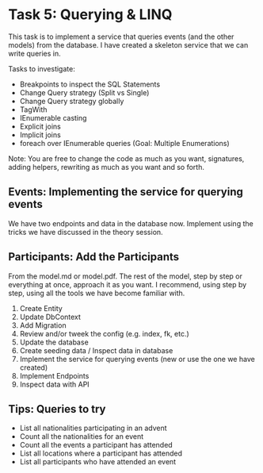 # Task 5: Querying & LINQ

This task is to implement a service that queries events (and the other models) from the database.
I have created a skeleton service that we can write queries in.

Tasks to investigate:

- Breakpoints to inspect the SQL Statements
- Change Query strategy (Split vs Single)
- Change Query strategy globally
- TagWith
- IEnumerable casting
- Explicit joins
- Implicit joins
- foreach over IEnumerable queries (Goal: Multiple Enumerations)

Note: You are free to change the code as much as you want,
 signatures, adding helpers, rewriting as much as you want and so forth.

## Events: Implementing the service for querying events

We have two endpoints and data in the database now.
Implement using the tricks we have discussed in the theory session.

## Participants: Add the Participants

From the model.md or model.pdf.
The rest of the model, step by step or everything at once, approach it as you want.
I recommend, using step by step, using all the tools we have become familiar with.

1. Create Entity
2. Update DbContext
3. Add Migration
4. Review and/or tweek the config (e.g. index, fk, etc.)
5. Update the database
6. Create seeding data / Inspect data in database
7. Implement the service for querying events (new or use the one we have created)
8. Implement Endpoints
9. Inspect data with API

## Tips: Queries to try

- List all nationalities participating in an advent
- Count all the nationalities for an event
- Count all the events a participant has attended
- List all locations where a participant has attended
- List all participants who have attended an event

